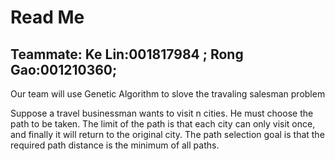 Read Me
=====
Teammate: Ke Lin:001817984  ;   Rong Gao:001210360;
-----
Our team will use Genetic Algorithm to slove the travaling salesman problem

Suppose a travel businessman wants to visit n cities. He must choose the path to be taken. The limit of the path is that each city can only visit once, and finally it will return to the original city. The path selection goal is that the required path distance is the minimum of all paths.

